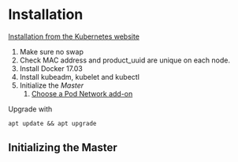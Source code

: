 # Installation

[Installation from the Kubernetes website](https://kubernetes.io/docs/setup/independent/install-kubeadm/)

1. Make sure no swap  
1. Check MAC address and product_uuid are unique on each node.  
1. Install Docker 17.03  
1. Install kubeadm, kubelet and kubectl  
1. Initialize the _Master_  
    1. [Choose a Pod Network add-on](https://kubernetes.io/docs/setup/independent/create-cluster-kubeadm/#initializing-your-master)




Upgrade with 
 
    apt update && apt upgrade

## Initializing the Master

